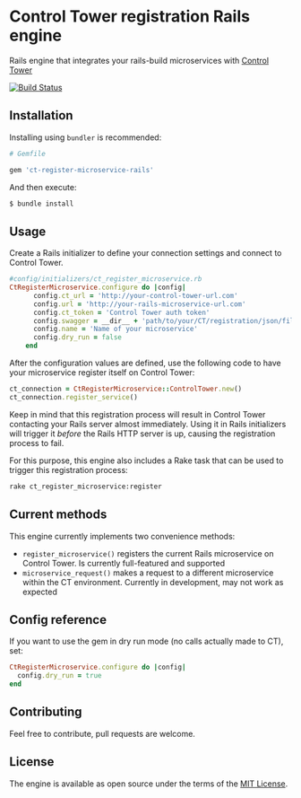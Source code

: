 # Control Tower registration Rails engine

Rails engine that integrates your rails-build microservices with [Control Tower](https://github.com/control-tower/control-tower)

[![Build Status](https://travis-ci.org/control-tower/ct-register-microservice-rails.svg?branch=master)](https://travis-ci.org/control-tower/ct-register-microservice-rails)

## Installation

Installing using `bundler` is recommended:

```ruby
# Gemfile

gem 'ct-register-microservice-rails'
```

And then execute:
```bash
$ bundle install
```

## Usage

Create a Rails initializer to define your connection settings and connect to Control Tower. 
```ruby
#config/initializers/ct_register_microservice.rb
CtRegisterMicroservice.configure do |config|
      config.ct_url = 'http://your-control-tower-url.com'
      config.url = 'http://your-rails-microservice-url.com'
      config.ct_token = 'Control Tower auth token'
      config.swagger = __dir__ + 'path/to/your/CT/registration/json/file'
      config.name = 'Name of your microservice'
      config.dry_run = false
    end
```

After the configuration values are defined, use the following code to have your microservice register itself on Control Tower:

 ```ruby
ct_connection = CtRegisterMicroservice::ControlTower.new()
ct_connection.register_service()
```

Keep in mind that this registration process will result in Control Tower contacting your Rails server almost immediately.
Using it in Rails initializers will trigger it *before* the Rails HTTP server is up, causing the registration process to fail.

For this purpose, this engine also includes a Rake task that can be used to trigger this registration process:

```bash
rake ct_register_microservice:register
```


## Current methods

This engine currently implements two convenience methods:

- `register_microservice()` registers the current Rails microservice on Control Tower. Is currently full-featured and supported
- `microservice_request()` makes a request to a different microservice within the CT environment. Currently in development, may not work as expected

## Config reference

If you want to use the gem in dry run mode (no calls actually made to CT), set:

```ruby
CtRegisterMicroservice.configure do |config|
  config.dry_run = true
end
```

## Contributing
Feel free to contribute, pull requests are welcome.

## License
The engine is available as open source under the terms of the [MIT License](http://opensource.org/licenses/MIT).
